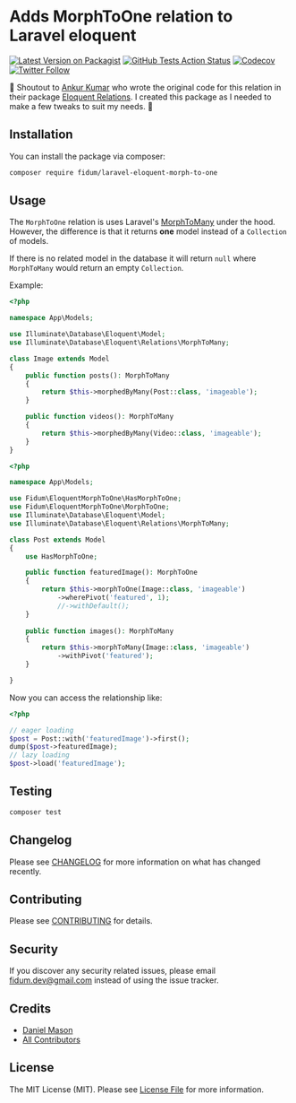 # Adds MorphToOne relation to Laravel eloquent

[![Latest Version on Packagist](https://img.shields.io/packagist/v/fidum/laravel-eloquent-morph-to-one.svg?style=for-the-badge)](https://packagist.org/packages/fidum/laravel-eloquent-morph-to-one)
[![GitHub Tests Action Status](https://img.shields.io/github/workflow/status/fidum/laravel-eloquent-morph-to-one/Tests?label=tests&style=for-the-badge)](https://github.com/fidum/laravel-eloquent-morph-to-one/actions?query=workflow%3Arun-tests+branch%3Amaster)
[![Codecov](https://img.shields.io/codecov/c/github/fidum/laravel-eloquent-morph-to-one?logo=codecov&logoColor=white&style=for-the-badge)](https://codecov.io/gh/fidum/laravel-eloquent-morph-to-one)
[![Twitter Follow](https://img.shields.io/twitter/follow/danmasonmp?label=Follow&logo=twitter&style=for-the-badge)](https://twitter.com/danmasonmp) 

:mega: Shoutout to [Ankur Kumar](https://github.com/ankurk91) who wrote the original code for this relation in their package [Eloquent Relations](https://github.com/ankurk91/laravel-eloquent-relationships). I created this package as I needed to make a few tweaks to suit my needs. :raised_hands:

## Installation

You can install the package via composer:

```bash
composer require fidum/laravel-eloquent-morph-to-one
```

## Usage

The `MorphToOne` relation is uses Laravel's [MorphToMany](https://laravel.com/docs/7.x/eloquent-relationships#many-to-many-polymorphic-relations) under the hood. However, the difference is that it returns **one** model instead of a `Collection` of models. 

If there is no related model in the database it will return `null` where `MorphToMany` would return an empty `Collection`.

Example:
```php
<?php

namespace App\Models;

use Illuminate\Database\Eloquent\Model;
use Illuminate\Database\Eloquent\Relations\MorphToMany;

class Image extends Model
{
    public function posts(): MorphToMany
    {
        return $this->morphedByMany(Post::class, 'imageable');
    }

    public function videos(): MorphToMany
    {
        return $this->morphedByMany(Video::class, 'imageable');
    }
}
```
```php
<?php

namespace App\Models;

use Fidum\EloquentMorphToOne\HasMorphToOne;
use Fidum\EloquentMorphToOne\MorphToOne;
use Illuminate\Database\Eloquent\Model;
use Illuminate\Database\Eloquent\Relations\MorphToMany;

class Post extends Model
{
    use HasMorphToOne;

    public function featuredImage(): MorphToOne
    {
        return $this->morphToOne(Image::class, 'imageable')
            ->wherePivot('featured', 1);
            //->withDefault();
    }
    
    public function images(): MorphToMany
    {
        return $this->morphToMany(Image::class, 'imageable')
            ->withPivot('featured');
    }

}

```
Now you can access the relationship like:
```php
<?php

// eager loading
$post = Post::with('featuredImage')->first();
dump($post->featuredImage);
// lazy loading
$post->load('featuredImage');
```

## Testing

``` bash
composer test
```

## Changelog

Please see [CHANGELOG](CHANGELOG.md) for more information on what has changed recently.

## Contributing

Please see [CONTRIBUTING](CONTRIBUTING.md) for details.

## Security

If you discover any security related issues, please email fidum.dev@gmail.com instead of using the issue tracker.

## Credits

- [Daniel Mason](https://github.com/fidum)
- [All Contributors](../../contributors)

## License

The MIT License (MIT). Please see [License File](LICENSE.md) for more information.
